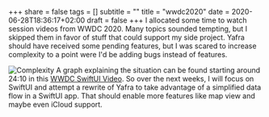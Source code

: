 +++
share = false
tags = []
subtitle = ""
title = "wwdc2020"
date = 2020-06-28T18:36:17+02:00
draft =  false
+++
I allocated some time to watch session videos from WWDC 2020. Many topics sounded tempting, but I skipped them in favor of stuff that could support my side project.
Yafra should have received some pending features, but I was scared to increase complexity to a point were I'd be adding bugs instead of features. 


<!--more-->

![Complexity](/images/20200628_complexity.jpg)
A graph explaining the situation can be found starting around 24:10 in this [WWDC SwiftUI Video](https://developer.apple.com/videos/play/wwdc2020/10119/). So over the next weeks, I will focus on SwiftUI and attempt a rewrite of Yafra to take advantage of a simplified data flow in a SwiftUI app. That should enable more features like map view and maybe even iCloud support.
